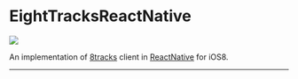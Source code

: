 # EightTracksReactNative

![](http://img.shields.io/badge/Status-In%20Progress-brightgreen.svg?style=flat)

An implementation of [8tracks](http://8tracks.com) client in [ReactNative](http://facebook.github.io/react-native/) for iOS8.

---
